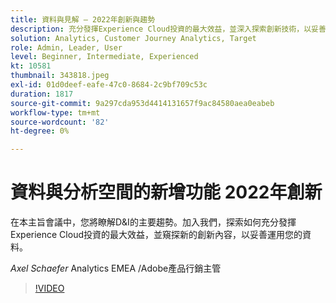 ```yaml
---
title: 資料與見解 — 2022年創新與趨勢
description: 充分發揮Experience Cloud投資的最大效益，並深入探索創新技術，以妥善運用您的資料。
solution: Analytics, Customer Journey Analytics, Target
role: Admin, Leader, User
level: Beginner, Intermediate, Experienced
kt: 10581
thumbnail: 343818.jpeg
exl-id: 01d0deef-eafe-47c0-8684-2c9bf709c53c
duration: 1817
source-git-commit: 9a297cda953d4414131657f9ac84580aea0eabeb
workflow-type: tm+mt
source-wordcount: '82'
ht-degree: 0%

---
```


# 資料與分析空間的新增功能 2022年創新

在本主旨會議中，您將瞭解D&amp;I的主要趨勢。加入我們，探索如何充分發揮Experience Cloud投資的最大效益，並窺探新的創新內容，以妥善運用您的資料。

*Axel Schaefer* Analytics EMEA /Adobe產品行銷主管

>[!VIDEO](https://video.tv.adobe.com/v/343818/?quality=12&learn=on)
